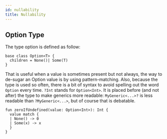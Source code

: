 ```yaml
---
id: nullability
title: Nullability
---
```


## Option Type

The type option is defined as follow:

```
base class Option<T> {
  children = None()| Some(T)
}
```

That is useful when a value is sometimes present but not always, the way to de-sugar an Option value is by using pattern-matching. Also, because the type is used so often, there is a bit of syntax to avoid spelling out the word `Option` every time. `?Int` stands for `Option<Int>`. It is placed before (and not after) the type to make generics more readable: `MyGeneric<...>?` is less readable than `?MyGeneric<...>`, but of course that is debatable. 

```
fun zeroIfUndefined(value: Option<Int>): Int {
  value match {
  | None() -> 0
  | Some(x) -> x
  }
}
```
